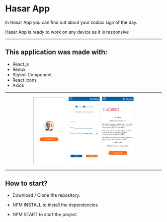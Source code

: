 <h1>Hasar App</h1>

In Hasar App you can find out about your zodiac sign of the day.


Hasar App is ready to work on any device as it is responsive



<hr>

<h2>This application was made with:</h2>

- React.js
- Redux
- Styled-Component
- React Icons
- Axios
<hr>
<p align="center">
<img src= "https://github.com/Alonxx/Hasar-App/blob/main/public/images/sigin.png" width= "20%"> &nbsp;&nbsp;<img src= "https://github.com/Alonxx/Hasar-App/blob/main/public/images/form.png" width= "20%">&nbsp;&nbsp;<img src= "https://github.com/Alonxx/Hasar-App/blob/main/public/images/result.png" width= "20%"> </p>

<hr>
<h2> How to start? </h2>

- Download / Clone the repository.

- NPM INSTALL to install the dependencies

- NPM START to start the project
